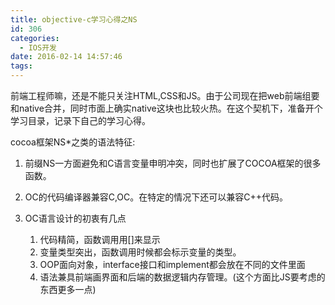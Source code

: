 ```yaml
---
title: objective-c学习心得之NS
id: 306
categories:
  - IOS开发
date: 2016-02-14 14:57:46
tags:
---
```


前端工程师嘛，还是不能只关注HTML,CSS和JS。由于公司现在把web前端组要和native合并，同时市面上确实native这块也比较火热。在这个契机下，准备开个学习目录，记录下自己的学习心得。

cocoa框架NS*之类的语法特征:

1.  前缀NS一方面避免和C语言变量申明冲突，同时也扩展了COCOA框架的很多函数。
2.  OC的代码编译器兼容C,OC。在特定的情况下还可以兼容C++代码。
3.  OC语言设计的初衷有几点

    1.  代码精简，函数调用用[]来显示
    2.  变量类型突出，函数调用时候都会标示变量的类型。
    3.  OOP面向对象，interface接口和implement都会放在不同的文件里面
    4.  语法兼具前端画界面和后端的数据逻辑内存管理。(这个方面比JS要考虑的东西更多一点)